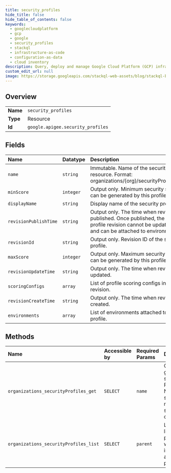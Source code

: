 ```yaml
---
title: security_profiles
hide_title: false
hide_table_of_contents: false
keywords:
  - googlecloudplatform
  - gcp
  - google
  - security_profiles
  - stackql
  - infrastructure-as-code
  - configuration-as-data
  - cloud inventory
description: Query, deploy and manage Google Cloud Platform (GCP) infrastructure and resources using SQL
custom_edit_url: null
image: https://storage.googleapis.com/stackql-web-assets/blog/stackql-blog-post-featured-image.png
---
```

  
    

## Overview
<table><tbody>
<tr><td><b>Name</b></td><td><code>security_profiles</code></td></tr>
<tr><td><b>Type</b></td><td>Resource</td></tr>
<tr><td><b>Id</b></td><td><code>google.apigee.security_profiles</code></td></tr>
</tbody></table>

## Fields
| Name | Datatype | Description |
|:-----|:---------|:------------|
| `name` | `string` | Immutable. Name of the security profile resource. Format: organizations/{org}/securityProfiles/{profile} |
| `minScore` | `integer` | Output only. Minimum security score that can be generated by this profile. |
| `displayName` | `string` | Display name of the security profile. |
| `revisionPublishTime` | `string` | Output only. The time when revision was published. Once published, the security profile revision cannot be updated further and can be attached to environments. |
| `revisionId` | `string` | Output only. Revision ID of the security profile. |
| `maxScore` | `integer` | Output only. Maximum security score that can be generated by this profile. |
| `revisionUpdateTime` | `string` | Output only. The time when revision was updated. |
| `scoringConfigs` | `array` | List of profile scoring configs in this revision. |
| `revisionCreateTime` | `string` | Output only. The time when revision was created. |
| `environments` | `array` | List of environments attached to security profile. |
## Methods
| Name | Accessible by | Required Params | Description |
|:-----|:--------------|:----------------|:------------|
| `organizations_securityProfiles_get` | `SELECT` | `name` | GetSecurityProfile gets the specified security profile. Returns NOT_FOUND if security profile is not present for the specified organization. |
| `organizations_securityProfiles_list` | `SELECT` | `parent` | ListSecurityProfiles lists all the security profiles associated with the org including attached and unattached profiles. |
